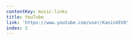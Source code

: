 ```yaml
---
contentKey: music-links
title: YouTube
link: 'https://www.youtube.com/user/KaninVEVO'
index: 3
---
```

